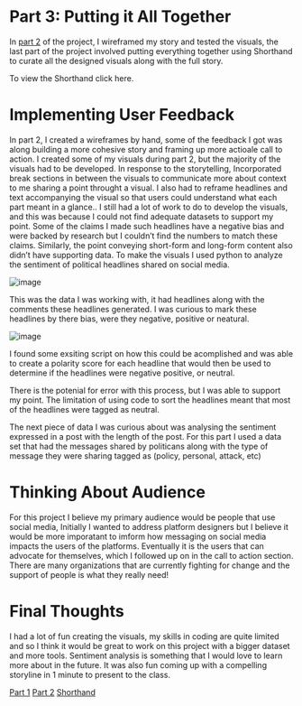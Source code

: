 # Part 3: Putting it All Together 
In [part 2](/part2finalproject.md) of the project, I wireframed my story and tested the visuals, the last part of the project involved putting everything together using Shorthand to curate all the designed visuals along with the full story.

To view the Shorthand click here.

# Implementing User Feedback
In part 2, I created a wireframes by hand, some of the feedback I got was along building a more cohesive story and framing up more actioale call to action. I created some of my visuals during part 2, but the majority of the visuals had to be developed.
In response to the storytelling, Incorporated break sections in between the visuals to communicate more about context to me sharing a point throught a visual. I also had to reframe headlines and text accompanying the visual so that users could understand what each part meant in a glance..
I still had a lot of work to do to develop the visuals, and this was because I could not find adequate datasets to support my point. Some of the claims I made such headlines have a negative bias and were backed by research but I couldn’t find the numbers to match these claims. Similarly, the point conveying short-form and long-form content also didn’t have supporting data. 
To make the visuals I used python to analyze the sentiment of political headlines shared on social media. 

![image](https://user-images.githubusercontent.com/117247447/206744836-b3207b85-a842-4d11-b7cc-26a6f5516516.png)

This was the data I was working with, it had headlines along with the comments these headlines generated. I was curious to mark these headlines by there bias, were they negative, positive or neatural. 

![image](https://user-images.githubusercontent.com/117247447/206745098-cf77e423-57b7-449e-9174-49709d0d0614.png)

I found some exsiting script on how this could be acomplished and was able to create a polarity score for each headline that would then be used to determine if the headlines were negative positive, or neutral. 

There is the potenial for error with this process, but I was able to support my point. The limitation of using code to sort the headlines meant that most of the headlines were tagged as neutral. 

The next piece of data I was curious about was analysing the sentiment expressed in a post with the length of the post. For this part I used a data set that had the messages shared by politicans along with the type of message they were sharing tagged as (policy, personal, attack, etc) 

# Thinking About Audience 

For this project I believe my primary audience would be people that use social media, Initially I wanted to address platform designers but I believe it would be more imporatant to imform how messaging on social media impacts the users of the platforms. Eventually it is the users that can advocate for themselves, which I followed up on in the call to action section. There are many organizations that are currently fighting for change and the support of people is what they really need!

# Final Thoughts

I had a lot of fun creating the visuals, my skills in coding are quite limited and so I think it would be great to work on this project with a bigger dataset and more tools. Sentiment analysis is something that I would love to learn more about in the future. It was also fun coming up with a compelling storyline in 1 minute to present to the class.

[Part 1](/part1finalproject.md)
[Part 2](/part2finalproject.md)
[Shorthand](/https://carnegiemellon.shorthandstories.com/political-content-moderation-on-social-media-needs-to-change/index.html#group-section-What-can-be-Done-cdwOcaJH4U) 

